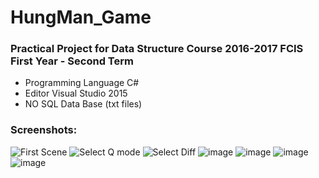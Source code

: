 # HungMan_Game
### Practical Project for Data Structure Course 2016-2017 FCIS  First Year - Second Term
- Programming Language C#
- Editor Visual Studio 2015
- NO SQL Data Base (txt files)


### Screenshots:

![First Scene](https://user-images.githubusercontent.com/25933847/126057450-4890a332-5b16-4f4a-b082-5a23332d02e0.png)
![Select Q mode](https://user-images.githubusercontent.com/25933847/126057486-dd873950-b2a9-450b-85ef-1db483fb97ae.png)
![Select Diff](https://user-images.githubusercontent.com/25933847/126057504-3910f6cf-8033-4f70-a147-74f843b88626.png)
![image](https://user-images.githubusercontent.com/25933847/126057511-53576bdf-b4f7-4716-bede-b551905b6f63.png)
![image](https://user-images.githubusercontent.com/25933847/126057521-fc83304e-6df6-4171-9919-fe48f1b991d0.png)
![image](https://user-images.githubusercontent.com/25933847/126057533-f145d537-ddee-4620-9a28-c02fbbe09cfc.png)
![image](https://user-images.githubusercontent.com/25933847/126057538-70d2eb11-cd32-43b4-bcc9-878da3f290e5.png)

